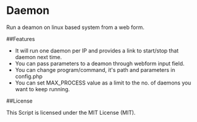 # Daemon
Run a deamon on linux based system from a web form. 

##Features
* It will run one daemon per IP and provides a link to start/stop that daemon next time. 
* You can pass parameters to a deamon through webform input field. 
* You can change program/command, it's path and parameters in config.php
* You can set MAX_PROCESS value as a limit to the no. of daemons you want to keep running.

##License

This Script is licensed under the MIT License (MIT).

